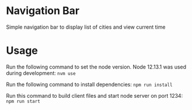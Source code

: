 # Navigation Bar

Simple navigation bar to display list of cities and view current time

# Usage

Run the following command to set the node version. Node 12.13.1 was used during development:
`nvm use`

Run the following command to install dependencies:
`npm run install`

Run this command to build client files and start node server on port 1234:
`npm run start`
